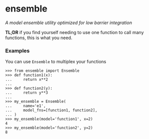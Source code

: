 # ensemble

*A model ensemble utility optimized for low barrier integration*

**TL;DR** if you find yourself needing to use one function to call many functions, this is what you need.

### Examples

You can use `Ensemble` to multiplex your functions

```
>>> from ensemble import Ensemble
>>> def function1(x):
...     return x**2
...
>>> def function2(y):
...     return y**3
...
>>> my_ensemble = Ensemble(
...     name='e1',
...     model_fns=[function1, function2],
... )
>>> my_ensemble(model='function1', x=2)
4
>>> my_ensemble(model='function2', y=2)
8
```


